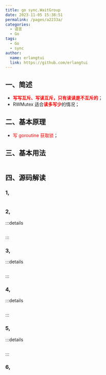 ```yaml
---
title: go sync.WaitGroup
date: 2023-11-05 15:38:51
permalink: /pages/a2233a/
categories:
  - 语言
  - Go
tags:
  - Go
  - sync
author: 
  name: erlangtui
  link: https://github.com/erlangtui
---
```


## 一、简述
* <span style="color: red;">**写写互斥、写读互斥，只有读读是不互斥的**</span>；
* RWMutex 适合<span style="color: red;">**读多写少**</span>的情况；

## 二、基本原理
* <span style="color: red;">写 goroutine 获取锁</span>；

## 三、基本用法
```go
```

## 四、源码解读
### 1, 
```go
```

### 2,
:::details
```go
```
:::

### 3,
:::details
```go
```
:::

### 4,
:::details
```go
```
:::

### 5,
:::details
```go
```
:::
### 6,
```go
```